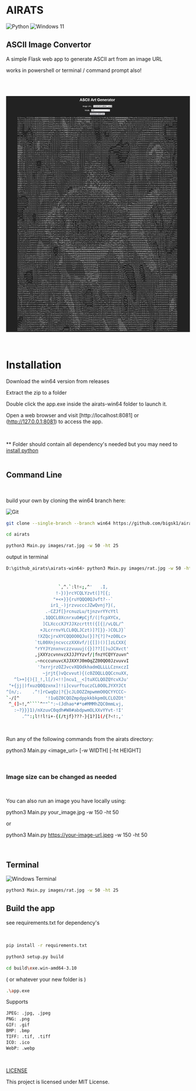 # AIRATS
![Python](https://img.shields.io/badge/python-3670A0?style=for-the-badge&logo=python&logoColor=ffdd54) ![Windows 11](https://img.shields.io/badge/Windows%2011-%230079d5.svg?style=for-the-badge&logo=Windows%2011&logoColor=white)
## ASCII Image Convertor

A simple Flask web app  to generate ASCII art from an image URL

works in powershell or terminal / command prompt also! 
 
</br>
</br>

![fish](/images/fish.jpg)

</br>

# Installation

Download the win64 version from releases

Extract the zip to a folder

Double click the app.exe inside the airats-win64 folder to launch it. 

Open a web browser and visit [http://localhost:8081] or (http://127.0.0.1:8081) to access the app.

</br>

** Folder should contain all dependency's needed but you may need to  [install python](https://www.python.org/downloads/windows/
)  
</br>

## Command Line

</br>

build your own by cloning the win64 branch here:

![Git](https://img.shields.io/badge/git-%23F05033.svg?style=for-the-badge&logo=git&logoColor=white)

```bash
git clone --single-branch --branch win64 https://github.com/bigsk1/airats.git
```

```bash
cd airats
```

```bash
python3 Main.py images/rat.jpg -w 50 -ht 25
```
output in terminal 
```bash
D:\github_airats\airats-win64> python3 Main.py images/rat.jpg -w 50 -ht 25


                    `,^.`:l!<;,^'   .I,
                   !-})}rcYCQLYzvt(]?[{;
                  "+<+}}{ruYQQQ0QJvft?--`
                 ir1_-)jrzvucccJZwQvnj?}(,
               .-CZJf[}rcnuzLu/tjnzvrYYcYtl
              .1QQCL0XcnrxuO#pCjf/(|fcpXYCx,
              ]CLXcccXJYJJXzcrttt({[{|/vLQL/^
             +JLcrrnvYLCL0QLJCzt)]?[}}-)COLJ}`
            !XZQcjrvXYCQQOO0QJu(}]?{?]?+zO0Lc>
           `tL00XnjncvcczXXXvf/|{[])()[]zLCXX{
           "rYYJYznxnvczzvuuuj({}]??][)uJCXvct'
           ,jXXYzcvnnvzXJJJYYzvf/|fnzYCQYYzuvn^
           .~ncccunuvcXJJXXYJ0mOqZZ00QO0JzvuvvI
            '?xrrjrzOZJvcvXQOdkhadmQLLLLCznxczI
              ~jrjt{)vQcvvut){(c0ZOQLLQQCcnuXX,
   ^l>+]{){]_!,l[/)<!!]ncu1__<]tuXCLQOZQYcvXJu'
 "+{jj|)fxuzQ0Qzxnx]!!i]cvurftuczCL0OOLJYXYJCt
^[n/;.    .^!]rCwqQz|?{}cJLOOZZmpwmmO0QCYYCCC~
`-/[^          '!1uQZ0CQOZmpdppkkbkpmOLCLOZOt'
 ^_(]~!,^````^""`":~(Jdhao*#*o#MMMhZQC0mmLvj,
   :~?}}}1)/nXzuvC0qdh#W8#abdpwmOLXXvYYvt-!I'
      .^":;l!!l!i+-{(/tjf}???-}{1?]1(/{?<!:,'
```

</br>

Run any of the following commands from the airats directory:

python3 Main.py <image_url> [-w WIDTH] [-ht HEIGHT]

</br>

### Image size can be changed as needed

</br>

You can also run an image you have locally using:

python3 Main.py your_image.jpg -w 150 -ht 50

or 

python3 Main.py https://your-image-url.jpeg -w 150 -ht 50

</br>

## Terminal

![Windows Terminal](https://img.shields.io/badge/Windows%20Terminal-%234D4D4D.svg?style=for-the-badge&logo=windows-terminal&logoColor=white)

```bash
python3 Main.py images/rat.jpg -w 50 -ht 25
```

## Build the app
see requirements.txt for dependency's

</br>

```bash
pip install -r requirements.txt
```

```bash
python3 setup.py build
```

```bash 
cd build\exe.win-amd64-3.10  
```
( or whatever your new folder is )

```bash
.\app.exe
```


Supports 

    JPEG: .jpg, .jpeg
    PNG: .png
    GIF: .gif
    BMP: .bmp
    TIFF: .tif, .tiff
    ICO: .ico
    WebP: .webp



</br>

  <a href='https://github.com/bigsk1/airats/blob/master/LICENSE'>LICENSE</a>

This project is licensed under MIT License.
